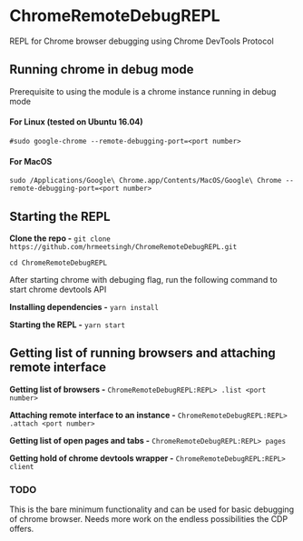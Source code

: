 # ChromeRemoteDebugREPL

REPL for Chrome browser debugging using Chrome DevTools Protocol

## Running chrome in debug mode

Prerequisite to using the module is a chrome instance running in debug mode

#### For Linux (tested on Ubuntu 16.04)

`#sudo google-chrome --remote-debugging-port=<port number>`

#### For MacOS

`sudo /Applications/Google\ Chrome.app/Contents/MacOS/Google\ Chrome --remote-debugging-port=<port number>`

## Starting the REPL

**Clone the repo -** `git clone https://github.com/hrmeetsingh/ChromeRemoteDebugREPL.git`

`cd ChromeRemoteDebugREPL`

After starting chrome with debuging flag, run the following command to start chrome devtools API

**Installing dependencies -** `yarn install`

**Starting the REPL -** `yarn start`

## Getting list of running browsers and attaching remote interface

**Getting list of browsers -** `ChromeRemoteDebugREPL:REPL> .list <port number>`

**Attaching remote interface to an instance -** `ChromeRemoteDebugREPL:REPL> .attach <port number>`

**Getting list of open pages and tabs -** `ChromeRemoteDebugREPL:REPL> pages`

**Getting hold of chrome devtools wrapper -** `ChromeRemoteDebugREPL:REPL> client`

### TODO

This is the bare minimum functionality and can be used for basic debugging of chrome browser. Needs more work on the endless possibilities the CDP offers.
